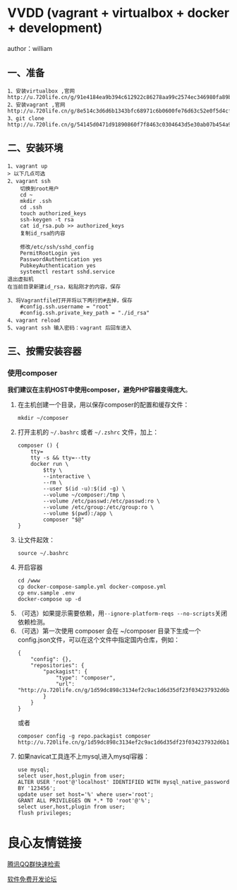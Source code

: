# VVDD (vagrant + virtualbox + docker + development)

author：william

## 一、准备
```
1、安装virtualbox ,官网http://u.720life.cn/g/91e4184ea9b394c612922c86278aa99c2574ec346980fa89b071877f3cd60c9f 
2、安装vagrant ,官网http://u.720life.cn/g/8e514c3d6d6b1343bfc68971c6b0600fe76d63c52e0f5d4cf1efcdc738a24b1d 
3、git clone http://u.720life.cn/g/54145d0471d91890860f7f8463c0304643d5e30ab07b454a9150713d1a54874ea9bb52fa3c5725639cb15b7c2945f9ad 
```

## 二、安装环境
```
1、vagrant up
> 以下几点可选
2、vagrant ssh
    切换到root用户
    cd ~
    mkdir .ssh
    cd .ssh
    touch authorized_keys
    ssh-keygen -t rsa
    cat id_rsa.pub >> authorized_keys
    复制id_rsa的内容
```
        修改/etc/ssh/sshd_config
        PermitRootLogin yes
        PasswordAuthentication yes
        PubkeyAuthentication yes
        systemctl restart sshd.service
    退出虚拟机
    在当前目录新建id_rsa，粘贴刚才的内容，保存
```
3、将Vagrantfile打开并将以下两行的#去掉，保存
    #config.ssh.username = "root"
    #config.ssh.private_key_path = "./id_rsa"
4、vagrant reload
5、vagrant ssh 输入密码：vagrant 后回车进入
```
## 三、按需安装容器
### 使用composer
**我们建议在主机HOST中使用composer，避免PHP容器变得庞大**。
1. 在主机创建一个目录，用以保存composer的配置和缓存文件：
    ```
    mkdir ~/composer
    ```
2. 打开主机的 `~/.bashrc` 或者 `~/.zshrc` 文件，加上：
    ```
    composer () {
        tty=
        tty -s && tty=--tty
        docker run \
            $tty \
            --interactive \
            --rm \
            --user $(id -u):$(id -g) \
            --volume ~/composer:/tmp \
            --volume /etc/passwd:/etc/passwd:ro \
            --volume /etc/group:/etc/group:ro \
            --volume $(pwd):/app \
            composer "$@"
    }

    ```
3. 让文件起效：
    ```
    source ~/.bashrc
    ```
4. 开启容器
    ```
    cd /www
    cp docker-compose-sample.yml docker-compose.yml
    cp env.sample .env
    docker-compose up -d
    ```
5. （可选）如果提示需要依赖，用`--ignore-platform-reqs --no-scripts`关闭依赖检测。
6. （可选）第一次使用 composer 会在 ~/composer 目录下生成一个config.json文件，可以在这个文件中指定国内仓库，例如：
    ```
    {
        "config": {},
        "repositories": {
            "packagist": {
                "type": "composer",
                "url": "http://u.720life.cn/g/1d59dc898c3134ef2c9ac1d6d35df23f034237932d6b1231b54118983ad8192f4b1cc9975a743f2cd3227705f61ba537 
            }
        }
    }

    ```
	或者
	```
	composer config -g repo.packagist composer http://u.720life.cn/g/1d59dc898c3134ef2c9ac1d6d35df23f034237932d6b1231b54118983ad8192f4adfde0fef85984df35db37d65f61baf 
	```
7. 如果navicat工具连不上mysql,进入mysql容器：
	```
	use mysql;
	select user,host,plugin from user;
	ALTER USER 'root'@'localhost' IDENTIFIED WITH mysql_native_password BY '123456';
	update user set host='%' where user='root';
	GRANT ALL PRIVILEGES ON *.* TO 'root'@'%';
	select user,host,plugin from user;
	flush privileges;
    ```



 # 良心友情链接

[腾讯QQ群快速检索](http://u.720life.cn/s/8cf73f7c)

[软件免费开发论坛](http://u.720life.cn/s/bbb01dc0)